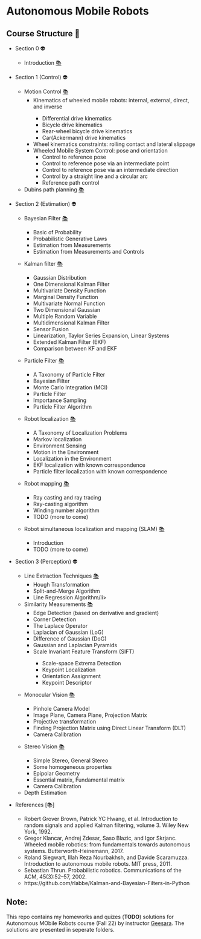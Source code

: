 # Autonomous Mobile Robots
## Course Structure :space_invader:
    
- Section 0 :alien:	
    - Introduction [:books:](lectures/amr_introduction.pdf) 
- Section 1 (Control) :alien:
	- Motion Control  [:books:](lectures/amr_motion.pdf) 
		<ul>
			<li>Kinematics of wheeled mobile robots: internal, external, direct, and inverse </li>
				<ul>
				<li>Differential drive kinematics</li>
				<li>Bicycle drive kinematics</li>
				<li>Rear-wheel bicycle drive kinematics</li>
				<li>Car(Ackermann) drive kinematics</li>
				</ul>
			<li>Wheel kinematics constraints: rolling contact  and lateral slippage </li>
			<li>Wheeled Mobile System Control: pose and orientation
				<ul>
				<li>Control to reference pose</li>
				<li>Control to reference pose via an intermediate point</li>
				<li>Control to reference pose via an intermediate direction</li>
				<li>Control by a straight line and a circular arc</li>
				<li>Reference path control</li>
				</ul>
			</li>
		</ul>
	- Dubins path planning [:books:](lectures/amr_dubins_path_planning.pdf) 
- Section 2 (Estimation) :alien:	
    - Bayesian Filter [:books: ](lectures/amr_bayesian_filter.pdf)  
	 	<ul>
	      <li>Basic of Probability</li>
	      <li>Probabilistic Generative Laws</li>
	      <li>Estimation from Measurements</li>
	      <li>Estimation from Measurements and Controls</li>
	    </ul>

	- Kalman filter [:books:](lectures/amr_kalman_filter.pdf)
		<ul>
			<li> Gaussian Distribution</li>
			<li> One Dimensional Kalman Filter</li>
			<li> Multivariate Density Function</li>
			<li> Marginal Density Function</li>
			<li> Multivariate Normal Function</li>
			<li> Two Dimensional Gaussian</li>
			<li> Multiple Random Variable</li>
			<li> Multidimensional Kalman Filter</li>
			<li> Sensor Fusion</li>
			<li> Linearization, Taylor Series Expansion, Linear Systems</li>
			<li> Extended Kalman Filter (EKF)</li>
			<li> Comparison between KF and EKF</li>
		</ul>

	- Particle Filter [:books: ](lectures/amr_particle_filter.pdf) 
		<ul>
			<li> A Taxonomy of Particle Filter </li>
			<li> Bayesian Filter </li>
			<li> Monte Carlo Integration (MCI) </li>
			<li> Particle Filter </li>
			<li> Importance Sampling </li>
			<li> Particle Filter Algorithm </li>
		</ul>

	- Robot localization   [:books: ](lectures/amr_robot_localization.pdf) 
		<ul>
			<li> A Taxonomy of Localization Problems </li>
			<li> Markov localization  </li>
			<li> Environment Sensing </li>
			<li> Motion in the Environment </li>
			<li> Localization in the Environment </li>
			<li> EKF localization with known correspondence </li>
			<li> Particle filter localization with known correspondence </li>
		</ul>
	
	- Robot mapping   [:books: ](lectures/amr_mapping.pdf) 
		<ul>
			<li> Ray casting and ray tracing </li>
			<li> Ray-casting algorithm  </li>
			<li> Winding number algorithm </li>
			<li> TODO (more to come) </li>
		</ul>

	- Robot simultaneous localization and
mapping (SLAM)   [:books: ](lectures/amr_mapping_and_localization.pdf) 
		<ul>
			<li> Introduction </li>
			<li> TODO (more to come)  </li>
		</ul>

- Section 3 (Perception) :alien:
	- Line Extraction Techniques [:books:](lectures/amr_feature_extraction.pdf)
				<ul>
					<li>Hough Transformation</li>
					<li>Split-and-Merge Algorithm</li>
					<li>Line Regression Algorithm/li>
				</ul>
	- Similarity Measurements [:books:](lectures/amr_feature_extraction.pdf)
		<ul>
			<li>Edge Detection (based on derivative and gradient)</li>
			<li> Corner Detection</li>
			<li> The Laplace Operator </li>
			<li>  Laplacian of Gaussian (LoG) </li>
			<li>  Difference of Gaussian (DoG) </li>
			<li>  Gaussian and Laplacian Pyramids </li>
			<li>  Scale Invariant Feature Transform (SIFT) </li> 
				<ul>
					<li>Scale-space Extrema Detection</li>
					<li>Keypoint Localization</li>
					<li>Orientation Assignment</li>
					<li>Keypoint Descriptor</li>
				</ul>
- Monocular Vision [:books:](lectures/amr_vision.pdf)
	<ul>
		<li>Pinhole Camera Model</li>
		<li>Image Plane, Camera Plane, Projection Matrix</li>
		<li>Projective transformation</li>
		<li>Finding Projection Matrix using Direct Linear Transform (DLT)</li>
		<li>Camera Calibration</li>
	</ul>
- Stereo Vision [:books:](lectures/amr_vision.pdf)
	<ul>
		<li>Simple Stereo, General Stereo</li>
		<li>Some homogeneous properties</li>
		<li>Epipolar Geometry</li>
		<li>Essential matrix, Fundamental matrix</li>
		<li>Camera Calibration</li>
	</ul>
		<li> Depth Estimation </li>
	</ul>
- References [:books:]	
	<ul>
			<li> Robert Grover Brown, Patrick YC Hwang, et al.
		Introduction to random signals and applied Kalman filtering,
		volume 3.
		Wiley New York, 1992.</li>
			<li> Gregor Klancar, Andrej Zdesar, Saso Blazic, and Igor Skrjanc.
		Wheeled mobile robotics: from fundamentals towards
		autonomous systems.
		Butterworth-Heinemann, 2017. </li>
			<li> Roland Siegwart, Illah Reza Nourbakhsh, and Davide Scaramuzza.
		Introduction to autonomous mobile robots.
		MIT press, 2011. </li>
			<li> Sebastian Thrun.
		Probabilistic robotics.
		Communications of the ACM, 45(3):52–57, 2002. </li>
			<li> https://github.com/rlabbe/Kalman-and-Bayesian-Filters-in-Python </li>
	</ul> 


## Note:
This repo contains my homeworks and quizes (**TODO**) solutions for Autonomous MObile Robots course (Fall 22) by instructor [Geesara](https://github.com/GPrathap). The solutions are presented in  seperate folders.




